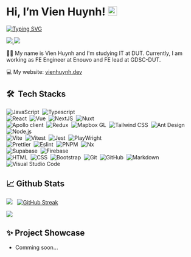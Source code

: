 # Hi, I’m Vien Huynh!   <a href="https://emoji.gg/emoji/1744-turtle"><img src="https://cdn3.emoji.gg/emojis/1744-turtle.png" width="24px" height="24px" alt="Turtle"></a>
[![Typing SVG](https://readme-typing-svg.herokuapp.com?font=Fira+Code&pause=1000&color=fff&random=false&width=435&lines=In+it+to+win+it)](https://git.io/typing-svg)


<a href=https://www.linkedin.com/in/hoangvien/> <img src="https://img.shields.io/badge/-LinkedIn-0e76a8?style=plastic&logo=linkedIn"> </a> 
<a href=https://www.facebook.com/vienhoang133/> <img src="https://img.shields.io/badge/-Facebook-4267B2?style=plastic&logo=facebook"> </a> 

🧑‍💻 My name is Vien Huynh and I'm studying IT at DUT. Currently, I am working as FE Engineer at Enouvo and FE lead at GDSC-DUT.

💻 My website: [vienhuynh.dev](https://vienhuynh.dev/)

## 🛠 &nbsp;Tech Stacks

![JavaScript](https://img.shields.io/badge/-JavaScript-05122A?style=flat&logo=javascript)&nbsp;
![Typescript](https://img.shields.io/badge/-Typescript-05122A?style=flat&logo=typescript)&nbsp;\
![React](https://img.shields.io/badge/-React-05122A?style=flat&logo=react)&nbsp;
![Vue](https://img.shields.io/badge/-Vue-05122A?style=flat&logo=vue)&nbsp;
![NextJS](https://img.shields.io/badge/-Next.JS-05122A?style=flat&logo=nextdotjs)&nbsp;
![Nuxt](https://img.shields.io/badge/-Nuxt-05122A?style=flat&logo=nuxtdotjs)&nbsp;\
![Apollo client](https://img.shields.io/badge/-Apollo-05122A?style=flat&logo=apollographql)&nbsp;
![Redux](https://img.shields.io/badge/-Redux-05122A?style=flat&logo=redux)&nbsp;
![Mapbox GL](https://img.shields.io/badge/-MapboxGL-05122A?style=flat&logo=mapbox)&nbsp;
![Tailwind CSS](https://img.shields.io/badge/-TailwindCss-05122A?style=flat&logo=tailwindcss)&nbsp;
![Ant Design](https://img.shields.io/badge/-Antd-05122A?style=flat&logo=antdesign)&nbsp;
![Node.js](https://img.shields.io/badge/-Node.js-05122A?style=flat&logo=node.js)&nbsp;\
![Vite](https://img.shields.io/badge/-Vite-05122A?style=flat&logo=vite)&nbsp;
![Vitest](https://img.shields.io/badge/-Vitest-05122A?style=flat&logo=vitest)&nbsp;
![Jest](https://img.shields.io/badge/-Jest-05122A?style=flat&logo=jest)&nbsp;
![PlayWright](https://img.shields.io/badge/-PlayWright-05122A?style=flat&logo=playwright)&nbsp;\
![Prettier](https://img.shields.io/badge/-Prettier-05122A?style=flat&logo=prettier)&nbsp;
![Eslint](https://img.shields.io/badge/-Eslint-05122A?style=flat&logo=eslint)&nbsp;
![PNPM](https://img.shields.io/badge/-pnpm-05122A?style=flat&logo=pnpm)&nbsp;
![Nx](https://img.shields.io/badge/-Nx-05122A?style=flat&logo=nx)&nbsp;\
![Supabase](https://img.shields.io/badge/-Supabase-05122A?style=flat&logo=supabase)&nbsp;
![Firebase](https://img.shields.io/badge/-Firebase-05122A?style=flat&logo=firebase)&nbsp;\
![HTML](https://img.shields.io/badge/-HTML-05122A?style=flat&logo=HTML5)&nbsp;
![CSS](https://img.shields.io/badge/-CSS-05122A?style=flat&logo=CSS3&logoColor=1572B6)&nbsp;
![Bootstrap](https://img.shields.io/badge/-Bootstrap-05122A?style=flat&logo=bootstrap&logoColor=563D7C)&nbsp;
![Git](https://img.shields.io/badge/-Git-05122A?style=flat&logo=git)&nbsp;
![GitHub](https://img.shields.io/badge/-GitHub-05122A?style=flat&logo=github)&nbsp;
![Markdown](https://img.shields.io/badge/-Markdown-05122A?style=flat&logo=markdown)\
![Visual Studio Code](https://img.shields.io/badge/-Visual%20Studio%20Code-05122A?style=flat&logo=visual-studio-code&logoColor=007ACC)&nbsp;



## 📈 Github Stats


<img src="https://github-readme-stats.vercel.app/api?username=N3iV&theme=tokyonight&show_icons=true&count_private=true"> &nbsp; [![GitHub Streak](http://github-readme-streak-stats.herokuapp.com?user=N3iV&theme=tokyonight&date_format=M%20j%5B%2C%20Y%5D)](https://git.io/streak-stats)


<img src="https://github-readme-stats.vercel.app/api/top-langs/?username=N3iV&theme=tokyonight&layout=compact&langs_count=6">

## ✨ Project Showcase
* Comming soon...
